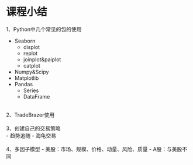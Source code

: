 # 课程小结
1、Python中几个常见的包的使用<br>
- Seaborn
  - displot
  - replot
  - joinplot&paiplot
  - catplot
- Numpy&Scipy
- Matplotlib
- Pandas
  - Series
  - DataFrame<br>
<br>
2、TradeBrazer使用<br>
<br>
3、创建自己的交易策略<br>
- 趋势追随
- 海龟交易<br>
<br>
4、多因子模型
- 美股：市场、规模、价格、动量、风险、质量
- A股：与美股不同
